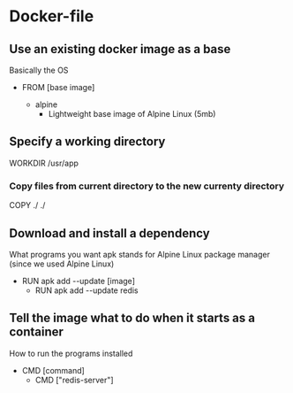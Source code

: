 # Docker-file

## Use an existing docker image as a base

Basically the OS

- FROM [base image]

  - alpine
    - Lightweight base image of Alpine Linux (5mb)

## Specify a working directory

WORKDIR /usr/app

### Copy files from current directory to the new currenty directory

COPY ./ ./

## Download and install a dependency

What programs you want
apk stands for Alpine Linux package manager (since we used Alpine Linux)

- RUN apk add --update [image]
  - RUN apk add --update redis

## Tell the image what to do when it starts as a container

How to run the programs installed

- CMD [command]
  - CMD ["redis-server"]

